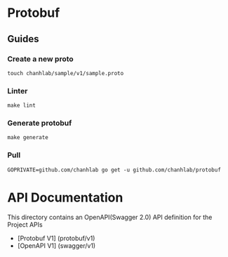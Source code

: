 # Protobuf

## Guides

### Create a new proto

```
touch chanhlab/sample/v1/sample.proto
```

### Linter

```
make lint
```

### Generate protobuf

```
make generate
```

### Pull

```
GOPRIVATE=github.com/chanhlab go get -u github.com/chanhlab/protobuf
```

# API Documentation

This directory contains an OpenAPI(Swagger 2.0) API definition for the Project APIs

- [Protobuf V1] (protobuf/v1)
- [OpenAPI V1] (swagger/v1)
